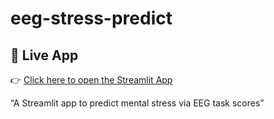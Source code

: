 # eeg-stress-predict
## 🚀 Live App

👉 [Click here to open the Streamlit App](https://eeg-stress-predict-nsgxqxl7zu8qnfhen6ru75.streamlit.app/)

“A Streamlit app to predict mental stress via EEG task scores”
